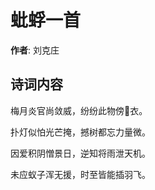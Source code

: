 # 蚍蜉一首

**作者**: 刘克庄

## 诗词内容

梅月炎官尚敛威，纷纷此物傍𦈌衣。

扑灯似怕光芒掩，撼树都忘力量微。

因爱积阴憎景日，逆知将雨泄天机。

未应蚁子浑无援，时至皆能插羽飞。

